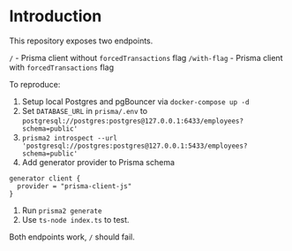 # Introduction

This repository exposes two endpoints.

`/` - Prisma client without `forcedTransactions` flag
`/with-flag` - Prisma client with `forcedTransactions` flag

To reproduce:

1. Setup local Postgres and pgBouncer via `docker-compose up -d`
1. Set `DATABASE_URL` in `prisma/.env` to `postgresql://postgres:postgres@127.0.0.1:6433/employees?schema=public'`
1. `prisma2 introspect --url 'postgresql://postgres:postgres@127.0.0.1:5433/employees?schema=public'`
1. Add generator provider to Prisma schema

```
generator client {
  provider = "prisma-client-js"
}
```

1. Run `prisma2 generate`
1. Use `ts-node index.ts` to test.

Both endpoints work, `/` should fail.
